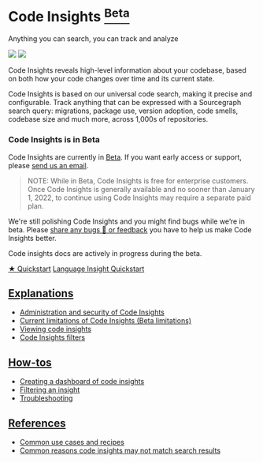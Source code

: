 # Code Insights <a href="../admin/beta_and_experimental_features"><sup><span class="badge badge-beta">Beta</span></sup></a>

<style>

.markdown-body h2 {
  margin-top: 2em;
}

.markdown-body ul {
  list-style:none;
  padding-left: 1em;
}

.markdown-body ul li {
  margin: 0.5em 0;
}

.markdown-body ul li:before {
  content: '';
  display: inline-block;
  height: 1.2em;
  width: 1em;
  background-size: contain;
  background-repeat: no-repeat;
  background-image: url(code_monitoring/file-icon.svg);
  margin-right: 0.5em;
  margin-bottom: -0.29em;
}

body.theme-dark .markdown-body ul li:before {
  filter: invert(50%);
}

</style>

<p class="subtitle">Anything you can search, you can track and analyze</p>

<img src="https://sourcegraphstatic.com/docs/images/code_insights/insights_index_light.png" class="screenshot theme-light-only" />
<img src="https://sourcegraphstatic.com/docs/images/code_insights/insights_index_dark.png" class="screenshot theme-dark-only" />

<p class="lead">Code Insights reveals high-level information about your codebase, based on both how your code changes over time and its current state.</p>

Code Insights is based on our universal code search, making it precise and configurable. Track anything that can be expressed with a Sourcegraph search query: migrations, package use, version adoption, code smells, codebase size and much more, across 1,000s of repositories.

### Code Insights is in Beta

Code Insights are currently in [Beta](../admin/beta_and_experimental_features.md). If you want early access or support, please [send us an email](mailto:feedback@sourcegraph.com).

> NOTE: While in Beta, Code Insights is free for enterprise customers. Once Code Insights is generally available and no sooner than January 1, 2022, to continue using Code Insights may require a separate paid plan.

We're still polishing Code Insights and you might find bugs while we’re in beta. Please [share any bugs 🐛 or feedback](mailto:feedback@sourcegraph.com) you have to help us make Code Insights better.

Code insights docs are actively in progress during the beta.

<div class="cta-group">
<a class="btn btn-primary" href="quickstart">★ Quickstart</a>
<a class="btn" href="language_insight_quickstart">Language Insight Quickstart</a>
</div>

## [Explanations](explanations/index.md)

- [Administration and security of Code Insights](explanations/administration_and_security_of_code_insights.md)
- [Current limitations of Code Insights (Beta limitations)](explanations/current_limitations_of_code_insights.md)
- [Viewing code insights](explanations/viewing_code_insights.md)
- [Code Insights filters](explanations/code_insights_filters.md)

## [How-tos](how-tos/index.md)

- [Creating a dashboard of code insights](how-tos/creating_a_custom_dashboard_of_code_insights.md)
- [Filtering an insight](how-tos/filtering_an_insight.md)
- [Troubleshooting](how-tos/Troubleshooting.md)

## [References](references/index.md)

- [Common use cases and recipes](references/common_use_cases.md)
- [Common reasons code insights may not match search results](references/common_reasons_code_insights_may_not_match_search_results.md)
